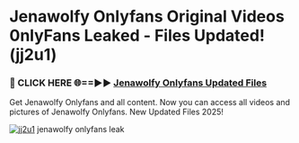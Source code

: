 # Jenawolfy Onlyfans Original Videos 0nlyFans Leaked - Files Updated! (jj2u1)

<h3>🔴 CLICK HERE 🌐==►► <a href="https://tinyurl.com/2wckxsce" rel="nofollow">Jenawolfy Onlyfans Updated Files</a></h3>

Get Jenawolfy Onlyfans and all content. Now you can access all videos and pictures of Jenawolfy Onlyfans. New Updated Files 2025!

[![jj2u1](https://i.imgur.com/AFduVYN.gif)](https://tinyurl.com/2wckxsce)
jenawolfy onlyfans leak
